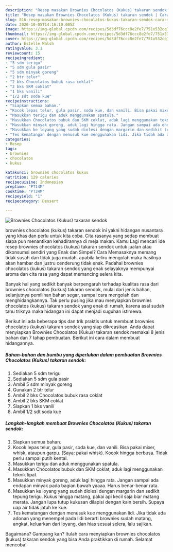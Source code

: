 ```yaml
---
description: "Resep masakan Brownies Chocolatos (Kukus) takaran sendok | Cara Membuat Brownies Chocolatos (Kukus) takaran sendok Yang Enak Banget"
title: "Resep masakan Brownies Chocolatos (Kukus) takaran sendok | Cara Membuat Brownies Chocolatos (Kukus) takaran sendok Yang Enak Banget"
slug: 816-resep-masakan-brownies-chocolatos-kukus-takaran-sendok-cara-membuat-brownies-chocolatos-kukus-takaran-sendok-yang-enak-banget
date: 2020-10-05T14:16:10.005Z
image: https://img-global.cpcdn.com/recipes/5d3df76ccc8e2fe7/751x532cq70/brownies-chocolatos-kukus-takaran-sendok-foto-resep-utama.jpg
thumbnail: https://img-global.cpcdn.com/recipes/5d3df76ccc8e2fe7/751x532cq70/brownies-chocolatos-kukus-takaran-sendok-foto-resep-utama.jpg
cover: https://img-global.cpcdn.com/recipes/5d3df76ccc8e2fe7/751x532cq70/brownies-chocolatos-kukus-takaran-sendok-foto-resep-utama.jpg
author: Estelle Walsh
ratingvalue: 3.1
reviewcount: 15
recipeingredient:
- "5 sdm terigu"
- "5 sdm gula pasir"
- "5 sdm minyak goreng"
- "2 btr telur"
- "2 bks Chocolatos bubuk rasa coklat"
- "2 bks SKM coklat"
- "1 bks vanili"
- "1/2 sdt soda kue"
recipeinstructions:
- "Siapkan semua bahan."
- "Kocok lepas telur, gula pasir, soda kue, dan vanili. Bisa pakai mixer, whisk, ataupun garpu. (Saya: pakai whisk). Kocok hingga berbusa. Tidak perlu sampai putih kental."
- "Masukkan terigu dan aduk menggunakan spatula."
- "Masukkan Chocolatos bubuk dan SKM coklat, aduk lagi menggunakan teknik lipat."
- "Masukkan minyak goreng, aduk lagi hingga rata. Jangan sampai ada endapan minyak pada bagian bawah yaaaa. Harus benar-benar rata."
- "Masukkan ke loyang yang sudah diolesi dengan margarin dan sedikit tepung terigu. Kukus hingga matang, pakai api kecil saja biar matang merata. Jangan lupa tutup kukusan dilapisi dengan kain bersih. Supaya uap air tidak jatuh ke kue."
- "Tes kematangan dengan menusuk kue menggunakan lidi. Jika tidak ada adonan yang menempel pada lidi berarti brownies sudah matang, angkat, keluarkan dari loyang, dan hias sesuai selera, lalu sajikan."
categories:
- Resep
tags:
- brownies
- chocolatos
- kukus

katakunci: brownies chocolatos kukus 
nutrition: 129 calories
recipecuisine: Indonesian
preptime: "PT14M"
cooktime: "PT34M"
recipeyield: "1"
recipecategory: Dessert

---
```



![Brownies Chocolatos (Kukus) takaran sendok](https://img-global.cpcdn.com/recipes/5d3df76ccc8e2fe7/751x532cq70/brownies-chocolatos-kukus-takaran-sendok-foto-resep-utama.jpg)


brownies chocolatos (kukus) takaran sendok ini yakni hidangan nusantara yang khas dan perlu untuk kita coba. Cita rasanya yang sedap membuat siapa pun menantikan kehadirannya di meja makan.
Kamu Lagi mencari ide resep brownies chocolatos (kukus) takaran sendok untuk jualan atau dikonsumsi sendiri yang Enak dan Simpel? Cara Memasaknya memang tidak susah dan tidak juga mudah. apabila keliru mengolah maka hasilnya akan hambar dan justru cenderung tidak enak. Padahal brownies chocolatos (kukus) takaran sendok yang enak selayaknya mempunyai aroma dan cita rasa yang dapat memancing selera kita.

Banyak hal yang sedikit banyak berpengaruh terhadap kualitas rasa dari brownies chocolatos (kukus) takaran sendok, mulai dari jenis bahan, selanjutnya pemilihan bahan segar, sampai cara mengolah dan menghidangkannya. Tak perlu pusing jika mau menyiapkan brownies chocolatos (kukus) takaran sendok yang enak di rumah, karena asal sudah tahu triknya maka hidangan ini dapat menjadi suguhan istimewa.




Berikut ini ada beberapa tips dan trik praktis untuk membuat brownies chocolatos (kukus) takaran sendok yang siap dikreasikan. Anda dapat menyiapkan Brownies Chocolatos (Kukus) takaran sendok memakai 8 jenis bahan dan 7 tahap pembuatan. Berikut ini cara dalam membuat hidangannya.

<!--inarticleads1-->

##### Bahan-bahan dan bumbu yang diperlukan dalam pembuatan Brownies Chocolatos (Kukus) takaran sendok:

1. Sediakan 5 sdm terigu
1. Sediakan 5 sdm gula pasir
1. Ambil 5 sdm minyak goreng
1. Gunakan 2 btr telur
1. Ambil 2 bks Chocolatos bubuk rasa coklat
1. Ambil 2 bks SKM coklat
1. Siapkan 1 bks vanili
1. Ambil 1/2 sdt soda kue




<!--inarticleads2-->

##### Langkah-langkah membuat Brownies Chocolatos (Kukus) takaran sendok:

1. Siapkan semua bahan.
1. Kocok lepas telur, gula pasir, soda kue, dan vanili. Bisa pakai mixer, whisk, ataupun garpu. (Saya: pakai whisk). Kocok hingga berbusa. Tidak perlu sampai putih kental.
1. Masukkan terigu dan aduk menggunakan spatula.
1. Masukkan Chocolatos bubuk dan SKM coklat, aduk lagi menggunakan teknik lipat.
1. Masukkan minyak goreng, aduk lagi hingga rata. Jangan sampai ada endapan minyak pada bagian bawah yaaaa. Harus benar-benar rata.
1. Masukkan ke loyang yang sudah diolesi dengan margarin dan sedikit tepung terigu. Kukus hingga matang, pakai api kecil saja biar matang merata. Jangan lupa tutup kukusan dilapisi dengan kain bersih. Supaya uap air tidak jatuh ke kue.
1. Tes kematangan dengan menusuk kue menggunakan lidi. Jika tidak ada adonan yang menempel pada lidi berarti brownies sudah matang, angkat, keluarkan dari loyang, dan hias sesuai selera, lalu sajikan.




Bagaimana? Gampang kan? Itulah cara menyiapkan brownies chocolatos (kukus) takaran sendok yang bisa Anda praktikkan di rumah. Selamat mencoba!
